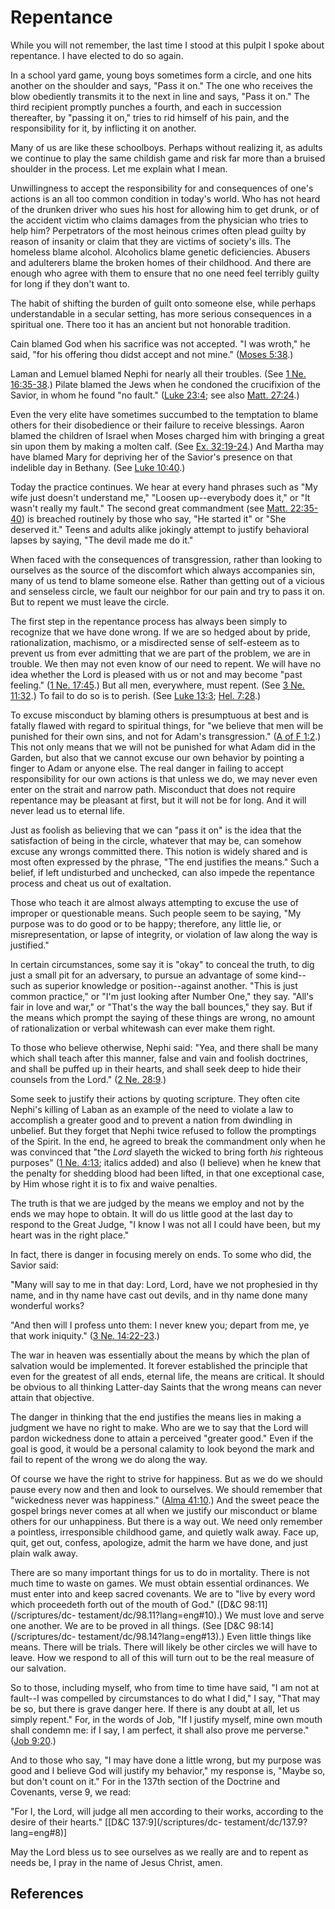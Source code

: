 # Repentance

While you will not remember, the last time I stood at this pulpit I spoke
about repentance. I have elected to do so again.

In a school yard game, young boys sometimes form a circle, and one hits
another on the shoulder and says, "Pass it on." The one who receives the blow
obediently transmits it to the next in line and says, "Pass it on." The third
recipient promptly punches a fourth, and each in succession thereafter, by
"passing it on," tries to rid himself of his pain, and the responsibility for
it, by inflicting it on another.

Many of us are like these schoolboys. Perhaps without realizing it, as adults
we continue to play the same childish game and risk far more than a bruised
shoulder in the process. Let me explain what I mean.

Unwillingness to accept the responsibility for and consequences of one's
actions is an all too common condition in today's world. Who has not heard of
the drunken driver who sues his host for allowing him to get drunk, or of the
accident victim who claims damages from the physician who tries to help him?
Perpetrators of the most heinous crimes often plead guilty by reason of
insanity or claim that they are victims of society's ills. The homeless blame
alcohol. Alcoholics blame genetic deficiencies. Abusers and adulterers blame
the broken homes of their childhood. And there are enough who agree with them
to ensure that no one need feel terribly guilty for long if they don't want
to.

The habit of shifting the burden of guilt onto someone else, while perhaps
understandable in a secular setting, has more serious consequences in a
spiritual one. There too it has an ancient but not honorable tradition.

Cain blamed God when his sacrifice was not accepted. "I was wroth," he said,
"for his offering thou didst accept and not mine." ([Moses
5:38](/scriptures/pgp/moses/5.38?lang=eng#37).)

Laman and Lemuel blamed Nephi for nearly all their troubles. (See [1 Ne.
16:35-38](/scriptures/bofm/1-ne/16.35-38?lang=eng#34).) Pilate blamed the Jews
when he condoned the crucifixion of the Savior, in whom he found "no fault."
([Luke 23:4](/scriptures/nt/luke/23.4?lang=eng#3); see also [Matt.
27:24](/scriptures/nt/matt/27.24?lang=eng#23).)

Even the very elite have sometimes succumbed to the temptation to blame others
for their disobedience or their failure to receive blessings. Aaron blamed the
children of Israel when Moses charged him with bringing a great sin upon them
by making a molten calf. (See [Ex.
32:19-24](/scriptures/ot/ex/32.19-24?lang=eng#18).) And Martha may have blamed
Mary for depriving her of the Savior's presence on that indelible day in
Bethany. (See [Luke 10:40](/scriptures/nt/luke/10.40?lang=eng#39).)

Today the practice continues. We hear at every hand phrases such as "My wife
just doesn't understand me," "Loosen up--everybody does it," or "It wasn't
really my fault." The second great commandment (see [Matt.
22:35-40](/scriptures/nt/matt/22.35-40?lang=eng#34)) is breached routinely by
those who say, "He started it" or "She deserved it." Teens and adults alike
jokingly attempt to justify behavioral lapses by saying, "The devil made me do
it."

When faced with the consequences of transgression, rather than looking to
ourselves as the source of the discomfort which always accompanies sin, many
of us tend to blame someone else. Rather than getting out of a vicious and
senseless circle, we fault our neighbor for our pain and try to pass it on.
But to repent we must leave the circle.

The first step in the repentance process has always been simply to recognize
that we have done wrong. If we are so hedged about by pride, rationalization,
machismo, or a misdirected sense of self-esteem as to prevent us from ever
admitting that we are part of the problem, we are in trouble. We then may not
even know of our need to repent. We will have no idea whether the Lord is
pleased with us or not and may become "past feeling." ([1 Ne.
17:45](/scriptures/bofm/1-ne/17.45?lang=eng#44).) But all men, everywhere,
must repent. (See [3 Ne. 11:32](/scriptures/bofm/3-ne/11.32?lang=eng#31).) To
fail to do so is to perish. (See [Luke
13:3](/scriptures/nt/luke/13.3?lang=eng#2); [Hel.
7:28](/scriptures/bofm/hel/7.28?lang=eng#27).)

To excuse misconduct by blaming others is presumptuous at best and is fatally
flawed with regard to spiritual things, for "we believe that men will be
punished for their own sins, and not for Adam's transgression." ([A of F
1:2](/scriptures/pgp/a-of-f/1.2?lang=eng#1).) This not only means that we will
not be punished for what Adam did in the Garden, but also that we cannot
excuse our own behavior by pointing a finger to Adam or anyone else. The real
danger in failing to accept responsibility for our own actions is that unless
we do, we may never even enter on the strait and narrow path. Misconduct that
does not require repentance may be pleasant at first, but it will not be for
long. And it will never lead us to eternal life.

Just as foolish as believing that we can "pass it on" is the idea that the
satisfaction of being in the circle, whatever that may be, can somehow excuse
any wrongs committed there. This notion is widely shared and is most often
expressed by the phrase, "The end justifies the means." Such a belief, if left
undisturbed and unchecked, can also impede the repentance process and cheat us
out of exaltation.

Those who teach it are almost always attempting to excuse the use of improper
or questionable means. Such people seem to be saying, "My purpose was to do
good or to be happy; therefore, any little lie, or misrepresentation, or lapse
of integrity, or violation of law along the way is justified."

In certain circumstances, some say it is "okay" to conceal the truth, to dig
just a small pit for an adversary, to pursue an advantage of some kind--such
as superior knowledge or position--against another. "This is just common
practice," or "I'm just looking after Number One," they say. "All's fair in
love and war," or "That's the way the ball bounces," they say. But if the
means which prompt the saying of these things are wrong, no amount of
rationalization or verbal whitewash can ever make them right.

To those who believe otherwise, Nephi said: "Yea, and there shall be many
which shall teach after this manner, false and vain and foolish doctrines, and
shall be puffed up in their hearts, and shall seek deep to hide their counsels
from the Lord." ([2 Ne. 28:9](/scriptures/bofm/2-ne/28.9?lang=eng#8).)

Some seek to justify their actions by quoting scripture. They often cite
Nephi's killing of Laban as an example of the need to violate a law to
accomplish a greater good and to prevent a nation from dwindling in unbelief.
But they forget that Nephi twice refused to follow the promptings of the
Spirit. In the end, he agreed to break the commandment only when he was
convinced that "the _Lord_ slayeth the wicked to bring forth _his_ righteous
purposes" ([1 Ne. 4:13](/scriptures/bofm/1-ne/4.13?lang=eng#12); italics
added) and also (I believe) when he knew that the penalty for shedding blood
had been lifted, in that one exceptional case, by Him whose right it is to fix
and waive penalties.

The truth is that we are judged by the means we employ and not by the ends we
may hope to obtain. It will do us little good at the last day to respond to
the Great Judge, "I know I was not all I could have been, but my heart was in
the right place."

In fact, there is danger in focusing merely on ends. To some who did, the
Savior said:

"Many will say to me in that day: Lord, Lord, have we not prophesied in thy
name, and in thy name have cast out devils, and in thy name done many
wonderful works?

"And then will I profess unto them: I never knew you; depart from me, ye that
work iniquity." ([3 Ne.
14:22-23](/scriptures/bofm/3-ne/14.22-23?lang=eng#21).)

The war in heaven was essentially about the means by which the plan of
salvation would be implemented. It forever established the principle that even
for the greatest of all ends, eternal life, the means are critical. It should
be obvious to all thinking Latter-day Saints that the wrong means can never
attain that objective.

The danger in thinking that the end justifies the means lies in making a
judgment we have no right to make. Who are we to say that the Lord will pardon
wickedness done to attain a perceived "greater good." Even if the goal is
good, it would be a personal calamity to look beyond the mark and fail to
repent of the wrong we do along the way.

Of course we have the right to strive for happiness. But as we do we should
pause every now and then and look to ourselves. We should remember that
"wickedness never was happiness." ([Alma
41:10](/scriptures/bofm/alma/41.10?lang=eng#9).) And the sweet peace the
gospel brings never comes at all when we justify our misconduct or blame
others for our unhappiness. But there is a way out. We need only remember a
pointless, irresponsible childhood game, and quietly walk away. Face up, quit,
get out, confess, apologize, admit the harm we have done, and just plain walk
away.

There are so many important things for us to do in mortality. There is not
much time to waste on games. We must obtain essential ordinances. We must
enter into and keep sacred covenants. We are to "live by every word which
proceedeth forth out of the mouth of God." ([D&amp;C 98:11](/scriptures/dc-
testament/dc/98.11?lang=eng#10).) We must love and serve one another. We are
to be proved in all things. (See [D&amp;C 98:14](/scriptures/dc-
testament/dc/98.14?lang=eng#13).) Even little things like means. There will be
trials. There will likely be other circles we will have to leave. How we
respond to all of this will turn out to be the real measure of our salvation.

So to those, including myself, who from time to time have said, "I am not at
fault--I was compelled by circumstances to do what I did," I say, "That may be
so, but there is grave danger here. If there is any doubt at all, let us
simply repent." For, in the words of Job, "If I justify myself, mine own mouth
shall condemn me: if I say, I am perfect, it shall also prove me perverse."
([Job 9:20](/scriptures/ot/job/9.20?lang=eng#19).)

And to those who say, "I may have done a little wrong, but my purpose was good
and I believe God will justify my behavior," my response is, "Maybe so, but
don't count on it." For in the 137th section of the Doctrine and Covenants,
verse 9, we read:

"For I, the Lord, will judge all men according to their works, according to
the desire of their hearts." [[D&amp;C 137:9](/scriptures/dc-
testament/dc/137.9?lang=eng#8)]

May the Lord bless us to see ourselves as we really are and to repent as needs
be, I pray in the name of Jesus Christ, amen.

## References

